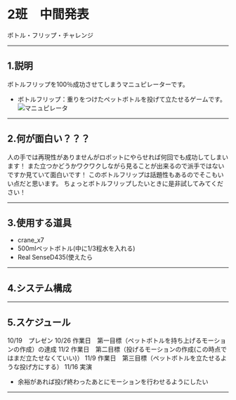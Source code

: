 # 2班　中間発表
ボトル・フリップ・チャレンジ

---
## 1.説明
ボトルフリップを100％成功させてしまうマニュピレーターです。
*  ボトルフリップ：重りをつけたペットボトルを投げて立たせるゲームです。
![マニュピレータ](https://i.imgur.com/9INjMDg.png "サンプル")


---
## 2.何が面白い？？？
人の手では再現性がありませんがロボットにやらせれば何回でも成功してしまいます！
また立つかどうかワクワクしながら見ることが出来るので派手ではないですか見ていて面白いです！
このボトルフリップは話題性もあるのでそこもいい点だと思います。
ちょっとボトルフリップしたいときに是非試してみてください！

---
## 3.使用する道具
* crane_x7
* 500mlペットボトル(中に1/3程水を入れる)
* Real  SenseD435(使えたら

---
## 4.システム構成

---
## 5.スケジュール
10/19　プレゼン
10/26	作業日　第一目標（ペットボトルを持ち上げるモーションの作成）の達成
11/2		作業日　第二目標（投げるモーションの作成(この時点ではまだ立たせなくていい)）
11/9		作業日　第三目標（ペットボトルを立たせるような投げ方にする）
11/16	実演	
* 余裕があれば投げ終わったあとにモーションを行わせるようにしたい
---

